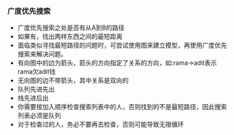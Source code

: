 <!--
 * @Description: In User Settings Edit
 * @Author: your name
 * @Date: 2019-08-25 20:08:53
 * @LastEditTime: 2019-08-25 20:33:05
 * @LastEditors: Please set LastEditors
 -->
### 广度优先搜索
+ 广度优先搜索之处是否有从A到B的路径
+ 如果有，找出两样东西之间的最短距离
+ 面临类似寻找最短路径的问题时，可尝试使用图来建立模型，再使用广度优先搜索来解决问题。
+ 有向图中的边为箭头，箭头的方向指定了关系的方向，如:rama->adit表示rama欠adit钱
+ 无向图的边不带箭头，其中关系是双向的
+ 队列先进先出
+ 栈先进后出
+ 你需要按加入顺序检查搜索列表中的人，否则找到的不是最短路径，因此搜索列表必须是队列
+ 对于检查过的人，务必不要再去检查，否则可能导致无限循环